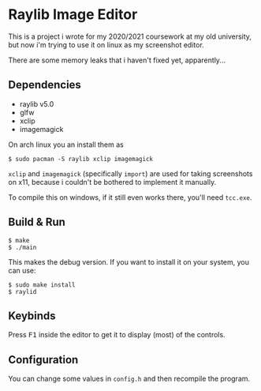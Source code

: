 # Raylib Image Editor

This is a project i wrote for my 2020/2021 coursework at my old university, but now i'm trying to use it on linux as my screenshot editor.

There are some memory leaks that i haven't fixed yet, apparently...

## Dependencies

* raylib v5.0
* glfw
* xclip
* imagemagick

On arch linux you an install them as

```console
$ sudo pacman -S raylib xclip imagemagick
```

`xclip` and `imagemagick` (specifically `import`) are used for taking screenshots on x11, because i couldn't be bothered to implement it manually.

To compile this on windows, if it still even works there, you'll need `tcc.exe`.

## Build & Run

```console
$ make
$ ./main
```

This makes the debug version. If you want to install it on your system, you can use:

```console
$ sudo make install
$ raylid
```

## Keybinds

Press <kbd>F1</kbd> inside the editor to get it to display (most) of the controls.

## Configuration

You can change some values in `config.h` and then recompile the program.
